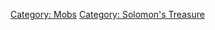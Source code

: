 [Category: Mobs](Category:_Mobs "wikilink") [Category: Solomon's
Treasure](Category:_Solomon's_Treasure "wikilink")

